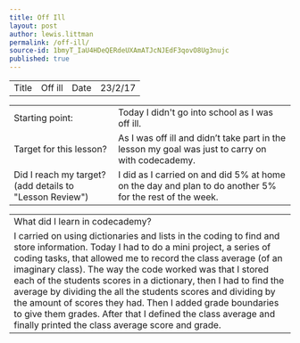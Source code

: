 ```yaml
---
title: Off Ill
layout: post
author: lewis.littman
permalink: /off-ill/
source-id: 1bmyT_IaU4HDeQERdeUXAmATJcNJEdF3qovO8Ug3nujc
published: true
---
```

<table>
  <tr>
    <td>Title</td>
    <td>Off ill</td>
    <td>Date</td>
    <td>23/2/17</td>
  </tr>
</table>


<table>
  <tr>
    <td>Starting point:</td>
    <td>Today I didn't go into school as I was off ill.</td>
  </tr>
  <tr>
    <td>Target for this lesson?</td>
    <td>As I was off ill and didn’t take part in the lesson my goal was just to carry on with codecademy.</td>
  </tr>
  <tr>
    <td>Did I reach my target? 
(add details to "Lesson Review")</td>
    <td>I did as I carried on and did 5% at home on the day and plan to do another 5% for the rest of the week.</td>
  </tr>
</table>


<table>
  <tr>
    <td>What did I learn in codecademy?</td>
  </tr>
  <tr>
    <td>I carried on using dictionaries and lists in the coding to find and store information. Today I had to do a mini project, a series of coding tasks, that allowed me to record the class average (of an imaginary class). The way the code worked was that I stored each of the students scores in a dictionary, then I had to find the average by dividing the all the students scores and dividing by the amount of scores they had. Then I added grade boundaries to give them grades. After that I defined the class average and finally printed the class average score and grade.</td>
  </tr>
</table>


